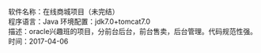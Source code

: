 软件名称：在线商城项目（未完结）   
程序语言：Java
环境配置：jdk7.0+tomcat7.0   
描述：oracle兴趣班的项目，分前台后台，前台售卖，后台管理。代码规范性强。
时间：2017-04-06
